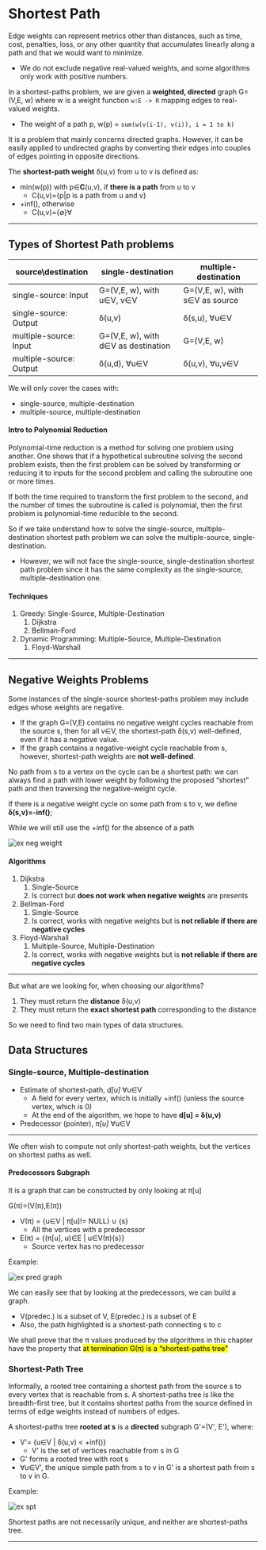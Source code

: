 # Shortest Path
Edge weights can represent metrics other than distances, such as time, cost,
penalties, loss, or any other quantity that accumulates linearly along a path and
that we would want to minimize.
* We do not exclude negative real-valued weights, and some algorithms only work with positive numbers.

In a shortest-paths problem, we are given a **weighted, directed** graph G=(V,E, w) where
w is a weight function `w:E -> R` mapping edges to real-valued weights.
* The weight of a path p, w(p) = `sum(w(v(i-1), v(i)), i = 1 to k)`

It is a problem that mainly concerns directed graphs. However, it can be easily applied to
undirected graphs by converting their edges into couples of edges pointing in opposite directions.

The **shortest-path weight** δ(u,v) from u to v is defined as:
* min(w(p)) with p∈**C**(u,v), if **there is a path** from u to v
  * C(u,v)={p|p is a path from u and v}
* +inf(), otherwise
  * C(u,v)={∅}∀

---

## Types of Shortest Path problems
| source\destination     | single-destination                  | multiple-destination          |
|------------------------|-------------------------------------|-------------------------------|
| single-source: Input   | G=(V,E, w), with u∈V, v∈V           | G=(V,E, w), with s∈V as source|
| single-source: Output  | δ(u,v)                              | δ(s,u), ∀u∈V                  |
| multiple-source: Input | G=(V,E, w), with d∈V as destination | G=(V,E, w)                    |
| multiple-source: Output | δ(u,d), ∀u∈V                        | δ(u,v), ∀u,v∈V                |

We will only cover the cases with: 
* single-source, multiple-destination
* multiple-source, multiple-destination

#### Intro to Polynomial Reduction
Polynomial-time reduction is a method for solving one problem using another. 
One shows that if a hypothetical subroutine solving the second problem exists, 
then the first problem can be solved by transforming or reducing it to inputs 
for the second problem and calling the subroutine one or more times. 

If both the time required to transform the first problem to the second, 
and the number of times the subroutine is called is polynomial, 
then the first problem is polynomial-time reducible to the second.

So if we take understand how to solve the single-source, multiple-destination shortest path problem
we can solve the multiple-source, single-destination.
* However, we will not face the single-source, single-destination shortest path problem since 
it has the same complexity as the single-source, multiple-destination one.

#### Techniques
1. Greedy: Single-Source, Multiple-Destination
   1. Dijkstra
   2. Bellman-Ford
2. Dynamic Programming: Multiple-Source, Multiple-Destination
   1. Floyd-Warshall

---

## Negative Weights Problems
Some instances of the single-source shortest-paths problem may include edges
whose weights are negative.
* If the graph G=(V,E) contains no negative weight cycles reachable from the source s, 
then for all v∈V, the shortest-path δ(s,v) well-defined, even if it has a negative value. 
* If the graph contains a negative-weight cycle reachable from s, however, shortest-path weights
are **not well-defined**. 

No path from s to a vertex on the cycle can be a shortest path: we can always find a path with lower weight by following the proposed
“shortest” path and then traversing the negative-weight cycle. 

If there is a negative weight cycle on some path from s to v, we define **δ(s,v)=-inf()**;

While we will still use the +inf() for the absence of a path

![ex neg weight](https://github.com/PayThePizzo/DataStrutucures-Algorithms/blob/main/Resources/exnegw.jpg?raw=TRUE)

#### Algorithms
1. Dijkstra
   1. Single-Source
   2. Is correct but **does not work when negative weights** are presents
2. Bellman-Ford 
   1. Single-Source
   2. Is correct, works with negative weights but is **not reliable if there are negative cycles**
3. Floyd-Warshall
   1. Multiple-Source, Multiple-Destination
   2. Is correct, works with negative weights but is **not reliable if there are negative cycles**
   
---

But what are we looking for, when choosing our algorithms?
1. They must return the **distance** δ(u,v)
2. They must return the **exact shortest path** corresponding to the distance

So we need to find two main types of data structures.


## Data Structures

### Single-source, Multiple-destination
* Estimate of shortest-path, *d[u]* ∀u∈V
  * A field for every vertex, which is initially +inf() (unless the source vertex, which is 0)
  * At the end of the algorithm, we hope to have **d[u] = δ(u,v)**
* Predecessor (pointer), _π[u]_ ∀u∈V

---
We often wish to compute not only shortest-path weights, but the vertices on shortest paths as well.

#### Predecessors Subgraph
It is a graph that can be constructed by only looking at π[u]

G(π)=(V(π),E(π))
* V(π) = {u∈V | π[u]!= NULL} ∪ {s}
  * All the vertices with a predecessor
* E(π) = {(π[u], u)∈E | u∈V(π)\{s}}
  * Source vertex has no predecessor

Example: 

![ex pred graph](https://github.com/PayThePizzo/DataStrutucures-Algorithms/blob/main/Resources/expredgraph.png?raw=TRUE)

We can easily see that by looking at the predecessors, we can build a graph.
* V(predec.) is a subset of V, E(predec.) is a subset of E
* Also, the path highlighted is a shortest-path connecting s to c

We shall prove that the π values produced by the algorithms in this chapter have
the property that <mark>at termination G(π) is a “shortest-paths tree"</mark>

### Shortest-Path Tree
Informally, a rooted tree containing a shortest path from the source s to every vertex 
that is reachable from s. A shortest-paths tree is like the breadth-first tree, but it contains shortest paths 
from the source defined in terms of edge weights instead of numbers of edges.

A shortest-paths tree **rooted at s** is a **directed** subgraph G'=(V', E'), where:
* V'= {u∈V | δ(u,v) < +inf()}
  * V' is the set of vertices reachable from s in G
* G' forms a rooted tree with root s
* ∀u∈V', the unique simple path from s to v in G' is a shortest path from s to v in G.

Example:

![ex spt](https://github.com/PayThePizzo/DataStrutucures-Algorithms/blob/main/Resources/exspt.png?raw=TRUE)

Shortest paths are not necessarily unique, and neither are shortest-paths tree.

---


